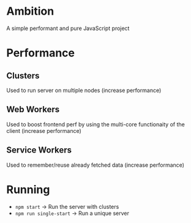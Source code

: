# Ambition
A simple performant and pure JavaScript project

# Performance

## Clusters
Used to run server on multiple nodes (increase performance)

## Web Workers
Used to boost frontend perf by using the multi-core functionaity of the client (increase performance)

## Service Workers
Used to remember/reuse already fetched data (increase performance)

# Running
- `npm start` -> Run the server with clusters
- `npm run single-start` -> Run a unique server
